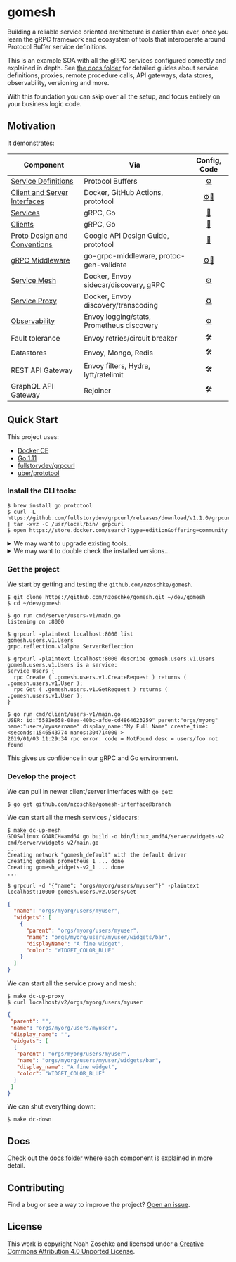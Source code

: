 # gomesh

Building a reliable service oriented architecture is easier than ever, once you learn the gRPC framework and ecosystem of tools that interoperate around Protocol Buffer service definitions.

This is an example SOA with all the gRPC services configured correctly and explained in depth. See [the docs folder](docs/) for detailed guides about service definitions, proxies, remote procedure calls, API gateways, data stores, observability, versioning and more.

With this foundation you can skip over all the setup, and focus entirely on your business logic code.

## Motivation

It demonstrates:

| Component                           | Via                                       | Config, Code    |
|-------------------------------------|-------------------------------------------|:---------------:|
| [Service Definitions][1]            | Protocol Buffers                          | [⚙️][2]          |
| [Client and Server Interfaces][3]   | Docker, GitHub Actions, prototool         | [⚙️][4][💾][5]   |
| [Services][6]                       | gRPC, Go                                  | [💾][7]          |
| [Clients][8]                        | gRPC, Go                                  | [💾][9]          |
| [Proto Design and Conventions][10]  | Google API Design Guide, prototool        | [📖][11]         |
| [gRPC Middleware][12]               | go-grpc-middleware, protoc-gen-validate   | [⚙️][13][💾][14] |
| [Service Mesh][15]                  | Docker, Envoy sidecar/discovery, gRPC     | [⚙️][16]         |
| [Service Proxy][17]                 | Docker, Envoy discovery/transcoding       | [⚙️][18]         |
| [Observability][19]                 | Envoy logging/stats, Prometheus discovery | [⚙️][20]         |
| Fault tolerance                     | Envoy retries/circuit breaker             | 🛠               |
| Datastores                          | Envoy, Mongo, Redis                       | 🛠               |
| REST API Gateway                    | Envoy filters, Hydra, lyft/ratelimit      | 🛠               |
| GraphQL API Gateway                 | Rejoiner                                  | 🛠               |

[1]: docs/protocol-buffers.md
[2]: https://github.com/nzoschke/gomesh-proto/blob/master/proto/users/v1/users.proto
[3]: docs/generating-clients-server-interfaces.md
[4]: https://github.com/nzoschke/gomesh-proto/blob/master/proto/prototool.yaml
[5]: https://github.com/nzoschke/gomesh-proto/tree/master/.github/action/gen
[6]: docs/grpc-services.md
[7]: cmd/server/users-v1/main.go
[8]: docs/grpc-clients.md
[9]: cmd/client/users-v1/main.go
[10]: docs/proto-standards.md
[11]: https://cloud.google.com/apis/design/
[12]: docs/grpc-middleware.md
[13]: https://github.com/nzoschke/gomesh-proto/blob/master/proto/users/v2/users.proto
[14]: cmd/server/users-v2/main.go
[15]: docs/envoy-service-mesh.md
[16]: config/envoy/sidecar.yaml
[17]: docs/envoy-service-proxy.md
[18]: config/envoy/proxy.yaml
[19]: docs/observability-envoy-prometheus.md
[20]: config/prometheus/dns-sd.yaml

## Quick Start

This project uses:

- [Docker CE](https://www.docker.com/community-edition)
- [Go 1.11](https://golang.org/)
- [fullstorydev/grpcurl](https://github.com/fullstorydev/grpcurl)
- [uber/prototool](https://github.com/uber/prototool)

### Install the CLI tools:

```console
$ brew install go prototool
$ curl -L https://github.com/fullstorydev/grpcurl/releases/download/v1.1.0/grpcurl_1.1.0_osx_x86_64.tar.gz | tar -xvz -C /usr/local/bin/ grpcurl
$ open https://store.docker.com/search?type=edition&offering=community
```

<details>
<summary>We may want to upgrade existing tools...</summary>
&nbsp;

```console
$ brew upgrade go prototool
```
</details>

<details>
<summary>We may want to double check the installed versions...</summary>
&nbsp;

```console
$ docker version
Client: Docker Engine - Community
 Version:           18.09.0
 API version:       1.39
 Go version:        go1.10.4
 Git commit:        4d60db4
 Built:             Wed Nov  7 00:47:43 2018
 OS/Arch:           darwin/amd64
 Experimental:      false

Server: Docker Engine - Community
 Engine:
  Version:          18.09.0
  API version:      1.39 (minimum version 1.12)
  Go version:       go1.10.4
  Git commit:       4d60db4
  Built:            Wed Nov  7 00:55:00 2018
  OS/Arch:          linux/amd64
  Experimental:     false

$ go version
go version go1.11.4 darwin/amd64

$ grpcurl -version
grpcurl v1.1.0

$ prototool version
Version:                 1.3.0
Default protoc version:  3.6.1
Go version:              go1.11
Built:                   Mon Sep 17 17:46:54 UTC 2018
OS/Arch:                 darwin/amd64
```
</details>

### Get the project

We start by getting and testing the `github.com/nzoschke/gomesh`.

```shell
$ git clone https://github.com/nzoschke/gomesh.git ~/dev/gomesh
$ cd ~/dev/gomesh

$ go run cmd/server/users-v1/main.go
listening on :8000

$ grpcurl -plaintext localhost:8000 list
gomesh.users.v1.Users
grpc.reflection.v1alpha.ServerReflection

$ grpcurl -plaintext localhost:8000 describe gomesh.users.v1.Users
gomesh.users.v1.Users is a service:
service Users {
  rpc Create ( .gomesh.users.v1.CreateRequest ) returns ( .gomesh.users.v1.User );
  rpc Get ( .gomesh.users.v1.GetRequest ) returns ( .gomesh.users.v1.User );
}

$ go run cmd/client/users-v1/main.go
USER: id:"5581e658-08ea-40bc-afde-cd4864623259" parent:"orgs/myorg" name:"users/myusername" display_name:"My Full Name" create_time:<seconds:1546543774 nanos:304714000 > 
2019/01/03 11:29:34 rpc error: code = NotFound desc = users/foo not found
```

This gives us confidence in our gRPC and Go environment.

### Develop the project

We can pull in newer client/server interfaces with `go get`:

```shell
$ go get github.com/nzoschke/gomesh-interface@branch
```

We can start all the mesh services / sidecars:

```shell
$ make dc-up-mesh
GOOS=linux GOARCH=amd64 go build -o bin/linux_amd64/server/widgets-v2 cmd/server/widgets-v2/main.go
...
Creating network "gomesh_default" with the default driver
Creating gomesh_prometheus_1 ... done
Creating gomesh_widgets-v2_1 ... done
...

$ grpcurl -d '{"name": "orgs/myorg/users/myuser"}' -plaintext localhost:10000 gomesh.users.v2.Users/Get
```

```json
{
  "name": "orgs/myorg/users/myuser",
  "widgets": [
    {
      "parent": "orgs/myorg/users/myuser",
      "name": "orgs/myorg/users/myuser/widgets/bar",
      "displayName": "A fine widget",
      "color": "WIDGET_COLOR_BLUE"
    }
  ]
}
```

We can start all the service proxy and mesh:

```shell
$ make dc-up-proxy
$ curl localhost/v2/orgs/myorg/users/myuser
```

```json
{
 "parent": "",
 "name": "orgs/myorg/users/myuser",
 "display_name": "",
 "widgets": [
  {
   "parent": "orgs/myorg/users/myuser",
   "name": "orgs/myorg/users/myuser/widgets/bar",
   "display_name": "A fine widget",
   "color": "WIDGET_COLOR_BLUE"
  }
 ]
}
```

We can shut everything down:

```shell
$ make dc-down
```

## Docs

Check out [the docs folder](docs/) where each component is explained in more detail.

## Contributing

Find a bug or see a way to improve the project? [Open an issue](https://github.com/nzoschke/gomesh/issues).

## License

This work is copyright Noah Zoschke and licensed under a [Creative Commons Attribution 4.0 Unported License](https://creativecommons.org/licenses/by/4.0/).
